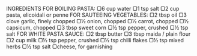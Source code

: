 INGREDIENTS
FOR BOILING PASTA:
▢6 cup water
▢1 tsp salt
▢2 cup pasta, elicoidali or penne
FOR SAUTEEING VEGETABLES:
▢2 tbsp oil
▢3 clove garlic, finely chopped
▢½ onion, chopped
▢½ carrot, chopped
▢½ capsicum, chopped
▢3 tbsp sweet corn
▢½ tsp pepper, crushed
▢½ tsp salt
FOR WHITE PASTA SAUCE:
▢2 tbsp butter
▢3 tbsp maida / plain flour
▢2 cup milk
▢½ tsp pepper, crushed
▢½ tsp chilli flakes
▢½ tsp mixed herbs
▢½ tsp salt
▢cheese, for garnishing